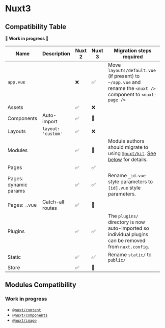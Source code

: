 # Nuxt3

## Compatibility Table

**🚧 Work in progress 🚧**

| Name                  | Description        | Nuxt 2 | Nuxt 3 | Migration steps required                                                                                             |
| --------------------- | ------------------ | ------ | ------ | -------------------------------------------------------------------------------------------------------------------- |
| `app.vue`             |                    | ❌      | ✅      | Move `layouts/default.vue` (if present) to `~/app.vue` and rename the `<nuxt />` component to `<nuxt-page />`                         |
| Assets                |                    | ✅      | ❌      |                                                                                                                      |
| Components            | Auto-import        | ✅      | 🚧      |                                                                                                                      |
| Layouts               | `layout: 'custom'` | ✅      | ❌      |                                                                                                                      |
| Modules               |                    | ✅      | 🚧      | Module authors should migrate to using [`@nuxt/kit`](/modules/kit). [See below](#modules-compatibility) for details. |
| Pages                 |                    | ✅      | ✅      |                                                                                                                      |
| Pages: dynamic params |                    | ✅      | ✅      | Rename `_id.vue` style parameters to `[id].vue` style parameters.                                                    |
| Pages: _.vue          | Catch-all routes   | ✅      | 🚧      |                                                                                                                      |
| Plugins               |                    | ✅      | ✅      | The `plugins/` directory is now auto-imported so individual plugins can be removed from `nuxt.config`.               |
| Static                |                    | ✅      | ✅      | Rename `static/` to `public/`                                                                                        |
| Store                 |                    | ✅      | 🚧      |                                                                                                                      |

## Modules Compatibility

<!-- ### Known working -->

### Work in progress

* [`@nuxt/content`](https://github.com/nuxt/content/)
* [`@nuxt/components`](https://github.com/nuxt/components/)
* [`@nuxt/image`](https://github.com/nuxt/image/)

<!-- ### Known not working -->
